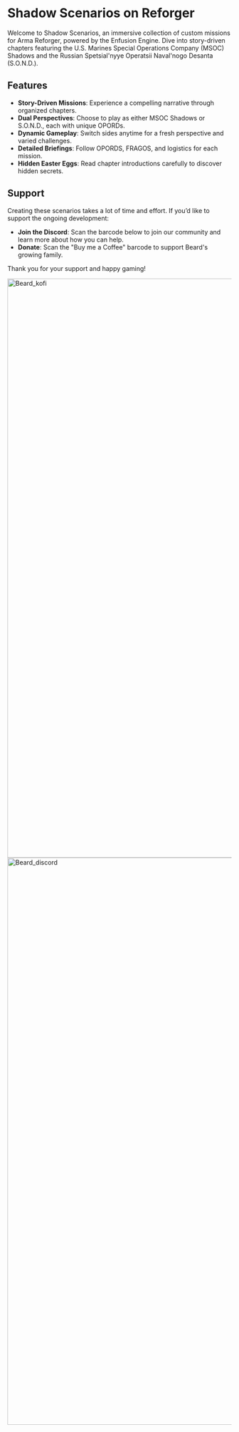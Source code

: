 
# Shadow Scenarios on Reforger

Welcome to Shadow Scenarios, an immersive collection of custom missions for Arma Reforger, powered by the Enfusion Engine. Dive into story-driven chapters featuring the U.S. Marines Special Operations Company (MSOC) Shadows and the Russian Spetsial'nyye Operatsii Naval'nogo Desanta (S.O.N.D.). 

## Features

- **Story-Driven Missions**: Experience a compelling narrative through organized chapters.
- **Dual Perspectives**: Choose to play as either MSOC Shadows or S.O.N.D., each with unique OPORDs.
- **Dynamic Gameplay**: Switch sides anytime for a fresh perspective and varied challenges.
- **Detailed Briefings**: Follow OPORDS, FRAGOS, and logistics for each mission.
- **Hidden Easter Eggs**: Read chapter introductions carefully to discover hidden secrets.

## Support

Creating these scenarios takes a lot of time and effort. If you’d like to support the ongoing development:
- **Join the Discord**: Scan the barcode below to join our community and learn more about how you can help.
- **Donate**: Scan the "Buy me a Coffee" barcode to support Beard's growing family. 

Thank you for your support and happy gaming!

<img width="1300" alt="Beard_kofi" src="https://github.com/user-attachments/assets/6a70e113-fdea-4f82-a768-ec399de13786">
<img width="1273" alt="Beard_discord" src="https://github.com/user-attachments/assets/6bc035e3-1274-4755-9ff9-6d0f52cc80fd">
